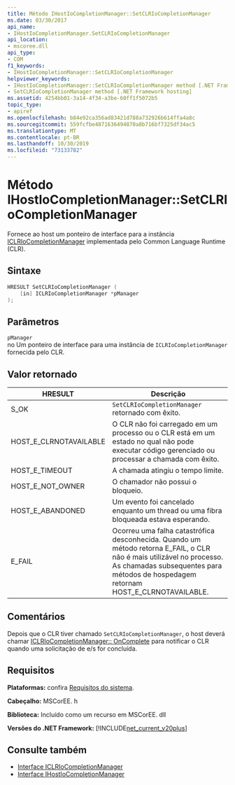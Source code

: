 ```yaml
---
title: Método IHostIoCompletionManager::SetCLRIoCompletionManager
ms.date: 03/30/2017
api_name:
- IHostIoCompletionManager.SetCLRIoCompletionManager
api_location:
- mscoree.dll
api_type:
- COM
f1_keywords:
- IHostIoCompletionManager::SetCLRIoCompletionManager
helpviewer_keywords:
- IHostIoCompletionManager::SetCLRIoCompletionManager method [.NET Framework hosting]
- SetCLRIoCompletionManager method [.NET Framework hosting]
ms.assetid: 4254bb01-3a14-4f34-a3be-60ff1f5072b5
topic_type:
- apiref
ms.openlocfilehash: b84e92ca356ad83421d788a732926b614ffa4a8c
ms.sourcegitcommit: 559fcfbe4871636494870a8b716bf7325df34ac5
ms.translationtype: MT
ms.contentlocale: pt-BR
ms.lasthandoff: 10/30/2019
ms.locfileid: "73133782"
---
```

# <a name="ihostiocompletionmanagersetclriocompletionmanager-method"></a>Método IHostIoCompletionManager::SetCLRIoCompletionManager
Fornece ao host um ponteiro de interface para a instância [ICLRIoCompletionManager](../../../../docs/framework/unmanaged-api/hosting/iclriocompletionmanager-interface.md) implementada pelo Common Language Runtime (CLR).  
  
## <a name="syntax"></a>Sintaxe  
  
```cpp  
HRESULT SetCLRIoCompletionManager (  
    [in] ICLRIoCompletionManager *pManager  
);  
```  
  
## <a name="parameters"></a>Parâmetros  
 `pManager`  
 no Um ponteiro de interface para uma instância de `ICLRIoCompletionManager` fornecida pelo CLR.  
  
## <a name="return-value"></a>Valor retornado  
  
|HRESULT|Descrição|  
|-------------|-----------------|  
|S_OK|`SetCLRIoCompletionManager` retornado com êxito.|  
|HOST_E_CLRNOTAVAILABLE|O CLR não foi carregado em um processo ou o CLR está em um estado no qual não pode executar código gerenciado ou processar a chamada com êxito.|  
|HOST_E_TIMEOUT|A chamada atingiu o tempo limite.|  
|HOST_E_NOT_OWNER|O chamador não possui o bloqueio.|  
|HOST_E_ABANDONED|Um evento foi cancelado enquanto um thread ou uma fibra bloqueada estava esperando.|  
|E_FAIL|Ocorreu uma falha catastrófica desconhecida. Quando um método retorna E_FAIL, o CLR não é mais utilizável no processo. As chamadas subsequentes para métodos de hospedagem retornam HOST_E_CLRNOTAVAILABLE.|  
  
## <a name="remarks"></a>Comentários  
 Depois que o CLR tiver chamado `SetCLRIoCompletionManager`, o host deverá chamar [ICLRIoCompletionManager:: OnComplete](../../../../docs/framework/unmanaged-api/hosting/iclriocompletionmanager-oncomplete-method.md) para notificar o CLR quando uma solicitação de e/s for concluída.  
  
## <a name="requirements"></a>Requisitos  
 **Plataformas:** confira [Requisitos do sistema](../../../../docs/framework/get-started/system-requirements.md).  
  
 **Cabeçalho:** MSCorEE. h  
  
 **Biblioteca:** Incluído como um recurso em MSCorEE. dll  
  
 **Versões do .NET Framework:** [!INCLUDE[net_current_v20plus](../../../../includes/net-current-v20plus-md.md)]  
  
## <a name="see-also"></a>Consulte também

- [Interface ICLRIoCompletionManager](../../../../docs/framework/unmanaged-api/hosting/iclriocompletionmanager-interface.md)
- [Interface IHostIoCompletionManager](../../../../docs/framework/unmanaged-api/hosting/ihostiocompletionmanager-interface.md)
